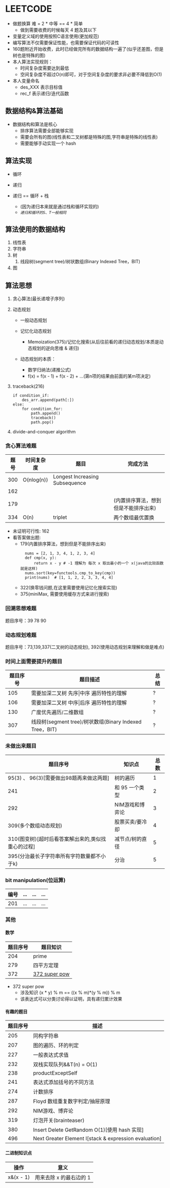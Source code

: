 # LEETCODE

- 做题换算 难 = 2 * 中等 == 4 * 简单
    - 做到需要收费的时候每天 4 题及其以下
- 变量定义域的使用按照C语言使用(更加规范)
- 编写算法不仅需要保证性能，也需要保证代码的可读性
- 160题附近开始收费，此时已经做完所有的数据结构一遍了(似乎还差图，但是树也是特殊的图)
- 本人算法实现规则：
    - 时间复杂度需要达到最低
    - 空间复杂度不超过O(n)即可，对于空间复杂度的要求非必要不降低到O(1)
- 本人变量命名
    - des_XXX 表示目标值
    - rec_f 表示递归/迭代函数

## 数据结构&算法基础

- 数据结构和算法是核心
    - 排序算法需要全部能够实现
    - 需要会所有的图(线性表和二叉树都是特殊的图,字符串是特殊的线性表)
    - 需要能够手动实现一个 hash

## 算法实现

- 循环
- 递归

- 递归 == 循环 + 栈
    - (因为递归本来就是通过栈和循环实现的)
    - *`递归和循环的S、T一般相同`*

## 算法使用的数据结构

1. 线性表
2. 字符串
3. 树
    1. 线段树(segment tree)/树状数组(Binary Indexed Tree，BIT)
4. 图

## 算法思想

1. 贪心算法(最长递增子序列)

2. 动态规划
    - 一般动态规划
    - 记忆化动态规划
        - Memoization(375)/记忆化搜索(从后往前看的递归动态规划/本质是动态规划的逆向思维 & 递归)

    - 动态规划的本质：
        - 数学归纳法(递推公式)
        - f(x) = f(x - 1) + f(x - 2) + ...(第n项的结果由前面的某m项决定)

3. traceback(216)

    ```
    if condition_if:
        des_arr.append(path[:])
    else:
        for condition_for:
            path.append()
            traceback()
            path.pop()
    ```

4. divide-and-conquer algorithm

### 贪心算法难题

| 题号  | 时间复杂度      | 题目                             | 完成方法                |
|-----|------------|--------------------------------|---------------------|
| 300 | O(nlog(n)) | Longest Increasing Subsequence |                     |
| 162 |            |                                |                     |
| 179 |            |                                | (内置排序算法，想到但是不能排序出来) |
| 334 | O(n)       | triplet                        | 两个数组最优置换            |

- 未证明可行性:
  162
- 看答案做出题:
    - 179(内置排序算法，想到但是不能排序出来)
      ```
        nums = [2, 1, 3, 4, 1, 2, 3, 4]
        def cmp(x, y):
            return x - y # -1 理解为 每次 x 取出最小的一个 x(java的比较函数就是这样)
        nums.sort(key=functools.cmp_to_key(cmp))
        print(nums)  # [1, 1, 2, 2, 3, 3, 4, 4]       
      ```
    - 322(换零钱问题,在这里需要使用记忆化搜索实现)
    - 375(miniMax, 需要使用缓存方式来进行搜索)

### 回溯思想难题

题目序号：39 78 90

### 动态规划难题

题目序号：73,139,337(二叉树的动态规划), 392(使用动态规划来理解和做是难点)

### 时间上面需要提升的题目

| 题目序号 | 题目描述                                            | 总结 |
|------|-------------------------------------------------|----|
| 105  | 需要加深二叉树 先序\|中序 遍历特性的理解                          | ?  |
| 106  | 需要加深二叉树 中序\|后序 遍历特性的理解                          | ?  |
| 130  | 广度优先遍历/二维数组                                     | ?  |
| 307  | 线段树(segment tree)/树状数组(Binary Indexed Tree，BIT) | ?  |

### 未做出来题目

| 题目序号                          | 知识点       | 总数 |
|-------------------------------|-----------|----|
| 95(3) 、 96(3)[需要做出98题再来做这两题]  | 树的遍历      | 1  |
| 241                           | 和 95 一个类型 | 2  |
| 292                           | NIM游戏和博弈论 | 3  |
| 309(多个数组动态规划)                 | 股票买卖/要冷却  | 4  |
| 310(图变树)[超时后看答案解出来的,类似找重心的过程] | 减节点/树的直径  | 5  |
| 395(分治最长子字符串所有字符数量都不小于k)      | 分治        | 5  |

### bit manipulation(位运算)

| 编号  | ... | ... | ... |
|-----|-----|-----|-----|
| 201 | ... | ... | ... |

### 其他

#### 数学

| 题目序号 | 题目知识                  |
|------|-----------------------|
| 204  | prime                 |
| 279  | 四平方定理                 |
| 372  | [372 super pow](#372) |

- <span id="372">372 super pow</span>
    - 涉及知识 (x * y) % m == ((x % m)*(y % m)) % m
    - 该表达式可以分类讨论得以证明，具有递归累计效果

#### 有趣的题目

| 题目序号 | 描述                                                    |
|------|-------------------------------------------------------|
| 205  | 同构字符串                                                 |
| 207  | 图的遍历、环的判定                                             |
| 227  | 一般表达式求值                                               |
| 232  | 双栈实现队列&&T(n) = O(1)                                   |
| 238  | productExceptSelf                                     |
| 241  | 表达式添加括号的不同方法                                          |
| 274  | 计数排序                                                  |
| 287  | Floyd 数组重复数字判定/抽屉原理                                   |
| 292  | NIM游戏、博弈论                                             |
| 319  | 灯泡开关(brainteaser)                                     |
| 380  | Insert Delete GetRandom O(1)[使用 hash 实现]              |
| 496  | Next Greater Element I[stack & expression evaluation] |

#### 二进制知识点

| 操作        | 意义             |
|-----------|----------------|
| x&(x - 1) | 用来去除 x 的最右边的 1 |

